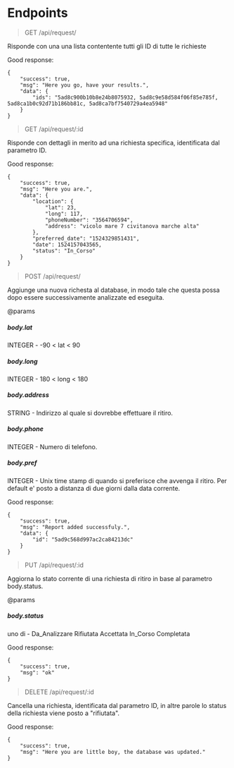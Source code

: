 # Endpoints

> GET /api/request/

Risponde con una una lista contentente tutti gli ID di tutte le richieste

Good response:
```
{
    "success": true,
    "msg": "Here you go, have your results.",
    "data": {
        "ids": "5ad8c900b10b8e24b8075932, 5ad8c9e58d584f06f85e785f, 5ad8ca1b0c92d71b186bb81c, 5ad8ca7bf7540729a4ea5948"
    }
}
```

> GET /api/request/:id

Risponde con dettagli in merito ad una richiesta specifica, identificata dal parametro ID.

Good response:
```
{
    "success": true,
    "msg": "Here you are.",
    "data": {
        "location": {
            "lat": 23,
            "long": 117,
            "phoneNumber": "3564706594",
            "address": "vicolo mare 7 civitanova marche alta"
        },
        "preferred_date": "1524329851431",
        "date": 1524157043565,
        "status": "In_Corso"
    }
}
```

> POST /api/request/

Aggiunge una nuova richesta al database, in modo tale che questa possa dopo essere successivamente analizzate ed eseguita.

@params
##### body.lat
INTEGER -   -90 < lat < 90
##### body.long
INTEGER -   180 < long < 180
##### body.address
STRING -   Indirizzo al quale si dovrebbe effettuare il ritiro.
##### body.phone
INTEGER -   Numero di telefono.
##### body.pref
INTEGER  -   Unix time stamp di quando si preferisce che avvenga il ritiro.
Per default e' posto a distanza di due giorni dalla data corrente.


Good response:
```
{
    "success": true,
    "msg": "Report added successfuly.",
    "data": {
        "id": "5ad9c568d997ac2ca84213dc"
    }
}
```

> PUT /api/request/:id

Aggiorna lo stato corrente di una richiesta di ritiro in base al parametro body.status.

@params
##### body.status
uno di   -   Da_Analizzare Rifiutata Accettata In_Corso Completata

Good response:
```
{
    "success": true,
    "msg": "ok"
}
```

> DELETE /api/request/:id

Cancella una richiesta, identificata dal parametro ID,
in altre parole lo status della richiesta viene posto a "rifiutata".

Good response:
```
{
    "success": true,
    "msg": "Here you are little boy, the database was updated."
}
```